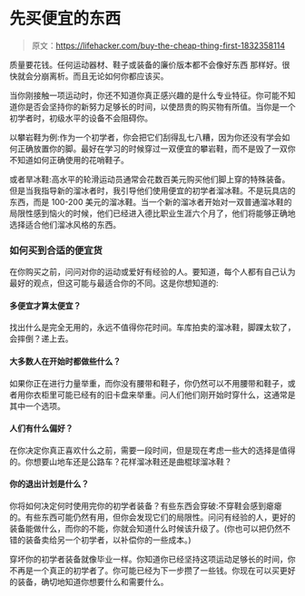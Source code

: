 # 先买便宜的东西

> 原文：<https://lifehacker.com/buy-the-cheap-thing-first-1832358114>

质量要花钱。任何运动器材、鞋子或装备的廉价版本都不会像好东西 那样好。很快就会分崩离析。而且无论如何你都应该买。



当你刚接触一项运动时，你还不知道你真正感兴趣的是什么专业特征。你可能不知道你是否会坚持你的新努力足够长的时间，以使昂贵的购买物有所值。当你是一个初学者时，初级水平的设备不会阻碍你。

以攀岩鞋为例:作为一个初学者，你会把它们刮得乱七八糟，因为你还没有学会如何正确放置你的脚。最好在学习的时候穿过一双便宜的攀岩鞋，而不是毁了一双你不知道如何正确使用的花哨鞋子。

或者旱冰鞋:高水平的轮滑运动员通常会花数百美元购买他们脚上穿的特殊装备。但是当我指导新的溜冰者时，我引导他们使用便宜的初学者溜冰鞋。不是玩具店的东西，而是 100-200 美元的溜冰鞋。当一个新的溜冰者开始对一双普通溜冰鞋的局限性感到恼火的时候，他们已经进入德比职业生涯六个月了，他们将能够正确地选择适合他们溜冰风格的东西。

### 如何买到合适的便宜货

在你购买之前，问问对你的运动或爱好有经验的人。要知道，每个人都有自己认为最好的观点，但这可能与最适合你的不同。这是你想知道的:

#### **多便宜才算太便宜？**

找出什么是完全无用的，永远不值得你花时间。车库拍卖的溜冰鞋，脚踝太软了，会摔倒？递上去。

#### 大多数人在开始时都做些什么？

如果你正在进行力量举重，而你没有腰带和鞋子，你仍然可以不用腰带和鞋子，或者用你衣柜里可能已经有的旧卡盘来举重。问人们他们刚开始时穿什么，这通常是其中一个选项。

#### 人们有什么偏好？

在你决定你真正喜欢什么之前，需要一段时间，但是现在考虑一些大的选择是值得的。你想要山地车还是公路车？花样溜冰鞋还是曲棍球溜冰鞋？

#### 你的退出计划是什么？

你将如何决定何时使用完你的初学者装备？有些东西会穿破:不穿鞋会感到瘪瘪的。有些东西可能仍然有用，但你会发现它们的局限性。问问有经验的人，更好的装备能做什么，而你的不能，你就会知道什么时候该升级了。(你也可以把仍然不错的装备卖给另一个初学者，以补偿你的一些成本。)

穿坏你的初学者装备就像毕业一样。你知道你已经坚持这项运动足够长的时间，你不再是一个真正的初学者了。你可能已经为下一步攒了一些钱。你现在可以买更好的装备，确切地知道你想要什么和需要什么。